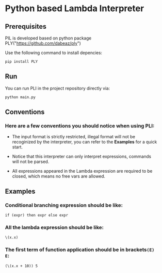 # Python based Lambda Interpreter

## Prerequisites

PIL is developed based on python package PLY("https://github.com/dabeaz/ply")

Use the following command to install depencies:

`pip install PLY`

## Run

You can run PLI in the project repository directly via:

`python main.py`

## Conventions

### Here are a few conventions you should notice when using PLI:

- The input format is strictly restricted, illegal format will not be recoginized by the interpreter, you can refer to the **Examples** for a quick start.

- Notice that this interpreter can only interpret expressions, commands will not be parsed.

- All expressions appeared in the Lambda expression are required to be closed, which means no free vars are allowed.

## Examples

### Conditional branching expression should be like:

`if (expr) then expr else expr`

### All the lambda expression should be like:

`\(x.x)`

### The first term of function application should be in brackets`(E) E`:

`(\(x.x + 10)) 5`
